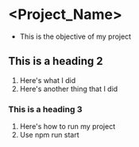 # <Project_Name>

- This is the objective of my project

## This is a heading 2

1. Here's what I did
2. Here's another thing that I did

### This is a heading 3

1. Here's how to run my project
2. Use npm run start